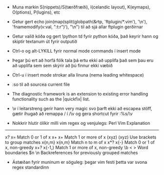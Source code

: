 - Muna markin S(nippets)/S(tærðfræði), I(celandic layout), 
    K(eymaps), O(ptions), P(lugins), etc

- Getur gert 
   echo join(map(split(globpath(&rtp, 'ftplugin/*.vim'), '\n'), 'fnamemodify(v:val, ":t:r")'), "\n") 
   til að sjá allar ftplugin gerðirnar

- Getur valið kóða og gert !python td fyrir python kóða, 
    það keyrir hann og skiptir textanum út fyrir outputið

- Ctrl-o og alt-LYKILL fyrir normal mode commands í insert mode

- Þegar þú ert að horfá fólk tala þá ertu ekki að upplifa það sem þau
    eru að upplifa sem sem skýrir að þú finnur ekki væbið

- Ctrl-u í insert mode strokar alla línuna (nema leading whitespace)

- :so til að sourcea current file

- The diagnostic framework is an extension to existing error handling functionality such as the |quickfix| list.

- \v í leitarstreng gerir hann very magic svo þarft ekki að escapea stöff,
  gætir íhugað að remappa / í /\v og gera shortcut fyrir :%s/\v

- Nokkrir hlutir ólíkir milli vim regex og venjulegs:
Perl    Vim     Explanation
---------------------------
x?      x\=     Match 0 or 1 of x
x+      x\+     Match 1 or more of x
(xyz)   \(xyz\) Use brackets to group matches
x{n,m}  x\{n,m} Match n to m of x
x*?     x\{-}   Match 0 or 1 of x, non-greedy
x+?     x\{-1,} Match 1 or more of x, non-greedy
\b      \< \>   Word boundaries
$n      \n      Backreferences for previously grouped matches

- Ástæðan fyrir muninum er söguleg: þegar vim festi þetta var svona regex
  standardinn 
